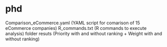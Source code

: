# phd
Comparison_eCommerce.yaml (YAML script for comarison of 15 eCommerce companies)
R_commands.txt (R commands to execute analysis)
folder resuts (Priority with and without ranking + Weight with and without ranking)

